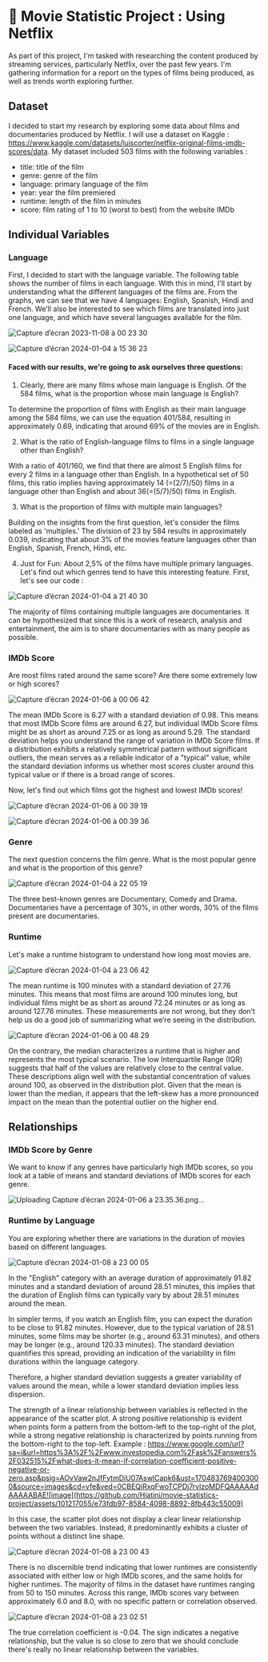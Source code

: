 # 📌 Movie Statistic Project : Using Netflix 

As part of this project, I'm tasked with researching the content produced by streaming services, particularly Netflix, over the past few years. I'm gathering information for a report on the types of films being produced, as well as trends worth exploring further. 

## Dataset

I decided to start my research by exploring some data about films and documentaries produced by Netflix. I will use a dataset on Kaggle : https://www.kaggle.com/datasets/luiscorter/netflix-original-films-imdb-scores/data. My dataset included 503 films with the following variables : 

* title: title of the film
* genre: genre of the film
* language: primary language of the film
* year: year the film premiered
* runtime: length of the film in minutes
* score: film rating of 1 to 10 (worst to best) from the website IMDb

## Individual Variables
### Language

First, I decided to start with the language variable. The following table shows the number of films in each language. With this in mind, I'll start by understanding what the different languages of the films are. From the graphs, we can see that we have 4 languages: English, Spanish, Hindi and French. We'll also be interested to see which films are translated into just one language, and which have several languages available for the film.

![Capture d’écran 2023-11-08 à 00 23 30](https://github.com/Hiatini/movie-statistics-project/assets/101217055/c8481b13-d901-418c-ae37-f1ce5cf34163)

![Capture d’écran 2024-01-04 à 15 36 23](https://github.com/Hiatini/movie-statistics-project/assets/101217055/6f7b07f9-971f-40a6-a1d7-0c37b35201b5)

#### Faced with our results, we're going to ask ourselves three questions: 

1. Clearly, there are many films whose main language is English. Of the 584 films, what is the proportion whose main language is English? 

To determine the proportion of films with English as their main language among the 584 films, we can use the equation 401/584, resulting in approximately 0.69, indicating that around 69% of the movies are in English.

2. What is the ratio of English-language films to films in a single language other than English? 

With a ratio of 401/160, we find that there are almost 5 English films for every 2 films in a language other than English. In a hypothetical set of 50 films, this ratio implies having approximately 14 (=(2/7)/50) films in a language other than English and about 36(=(5/7)/50) films in English.

3. What is the proportion of films with multiple main languages?

Building on the insights from the first question, let's consider the films labeled as 'multiples.' The division of 23 by 584 results in approximately 0.039, indicating that about 3% of the movies feature languages other than English, Spanish, French, Hindi, etc.

4. Just for Fun: About 2,5% of the films have multiple primary languages. Let's find out which genres tend to have this interesting feature. First, let's see our code :

![Capture d’écran 2024-01-04 à 21 40 30](https://github.com/Hiatini/movie-statistics-project/assets/101217055/777d779b-91af-4300-bbff-bcea6bc032df)

The majority of films containing multiple languages are documentaries. It can be hypothesized that since this is a work of research, analysis and entertainment, the aim is to share documentaries with as many people as possible. 

### IMDb Score

Are most films rated around the same score? Are there some extremely low or high scores?

![Capture d’écran 2024-01-06 à 00 06 42](https://github.com/Hiatini/movie-statistics-project/assets/101217055/2834bdf0-7d13-4ce2-a1a6-fc9971251b3f)

The mean IMDb Score is 6.27 with a standard deviation of 0.98. This means that most IMDb Score films are around 6.27, but individual IMDb Score films might be as short as around 7.25 or as long as around 5.29. The standard deviation helps you understand the range of variation in IMDb Score films. If a distribution exhibits a relatively symmetrical pattern without significant outliers, the mean serves as a reliable indicator of a "typical" value, while the standard deviation informs us whether most scores cluster around this typical value or if there is a broad range of scores.

Now, let's find out which films got the highest and lowest IMDb scores!

![Capture d’écran 2024-01-06 à 00 39 19](https://github.com/Hiatini/movie-statistics-project/assets/101217055/1f618e87-605b-4fce-b187-7b6b0aa40f21)

![Capture d’écran 2024-01-06 à 00 39 36](https://github.com/Hiatini/movie-statistics-project/assets/101217055/2aff6452-8ce4-49c6-bb57-f2fcb50746c4)

### Genre

The next question concerns the film genre. What is the most popular genre and what is the proportion of this genre? 

![Capture d’écran 2024-01-04 à 22 05 19](https://github.com/Hiatini/movie-statistics-project/assets/101217055/ede57685-7f4a-482a-b1dd-f4ed6cdd6e94)

The three best-known genres are Documentary, Comedy and Drama. Documentaries have a percentage of 30%, in other words, 30% of the films present are documentaries. 

### Runtime 

Let's make a runtime histogram to understand how long most movies are.

![Capture d’écran 2024-01-04 à 23 06 42](https://github.com/Hiatini/movie-statistics-project/assets/101217055/222f2a88-849d-44d0-ab4b-c7ea80ff455c)

The mean runtime is 100 minutes with a standard deviation of 27.76 minutes. This means that most films are around 100 minutes long, but individual films might be as short as around 72.24 minutes or as long as around 127.76 minutes. These measurements are not wrong, but they don’t help us do a good job of summarizing what we’re seeing in the distribution.

![Capture d’écran 2024-01-06 à 00 48 29](https://github.com/Hiatini/movie-statistics-project/assets/101217055/bc13efcb-12b5-4761-8ad5-b805e46b0506)

On the contrary, the median characterizes a runtime that is higher and represents the most typical scenario. The low Interquartile Range (IQR) suggests that half of the values are relatively close to the central value. These descriptions align well with the substantial concentration of values around 100, as observed in the distribution plot.
Given that the mean is lower than the median, it appears that the left-skew has a more pronounced impact on the mean than the potential outlier on the higher end.

## Relationships

### IMDb Score by Genre

We want to know if any genres have particularly high IMDb scores, so you look at a table of means and standard deviations of IMDb scores for each genre. 

![Uploading Capture d’écran 2024-01-06 à 23.35.36.png…]()

### Runtime by Language

You are exploring whether there are variations in the duration of movies based on different languages.

![Capture d’écran 2024-01-08 à 23 00 05](https://github.com/Hiatini/movie-statistics-project/assets/101217055/79628227-8f78-457b-a6d6-861672b0c32b)

In the "English" category with an average duration of approximately 91.82 minutes and a standard deviation of around 28.51 minutes, this implies that the duration of English films can typically vary by about 28.51 minutes around the mean.

In simpler terms, if you watch an English film, you can expect the duration to be close to 91.82 minutes. However, due to the typical variation of 28.51 minutes, some films may be shorter (e.g., around 63.31 minutes), and others may be longer (e.g., around 120.33 minutes). The standard deviation quantifies this spread, providing an indication of the variability in film durations within the language category.

Therefore, a higher standard deviation suggests a greater variability of values around the mean, while a lower standard deviation implies less dispersion.

The strength of a linear relationship between variables is reflected in the appearance of the scatter plot. A strong positive relationship is evident when points form a pattern from the bottom-left to the top-right of the plot, while a strong negative relationship is characterized by points running from the bottom-right to the top-left. Example : 
https://www.google.com/url?sa=i&url=https%3A%2F%2Fwww.investopedia.com%2Fask%2Fanswers%2F032515%2Fwhat-does-it-mean-if-correlation-coefficient-positive-negative-or-zero.asp&psig=AOvVaw2nJfFytmDiU07AswlCapk6&ust=1704837694003000&source=images&cd=vfe&ved=0CBEQjRxqFwoTCPDj7rvlzoMDFQAAAAAdAAAAABAE![image](https://github.com/Hiatini/movie-statistics-project/assets/101217055/e73fdb97-8584-4098-8892-8fb443c55009)

In this case, the scatter plot does not display a clear linear relationship between the two variables. Instead, it predominantly exhibits a cluster of points without a distinct line shape.

![Capture d’écran 2024-01-08 à 23 00 43](https://github.com/Hiatini/movie-statistics-project/assets/101217055/3b6791ae-827b-4a70-a61e-276dddaa4f61)

There is no discernible trend indicating that lower runtimes are consistently associated with either low or high IMDb scores, and the same holds for higher runtimes. The majority of films in the dataset have runtimes ranging from 50 to 150 minutes. Across this range, IMDb scores vary between approximately 6.0 and 8.0, with no specific pattern or correlation observed.

![Capture d’écran 2024-01-08 à 23 02 51](https://github.com/Hiatini/movie-statistics-project/assets/101217055/8af10a2e-9fee-4fa0-a8cc-9fc8f8325cef)

The true correlation coefficient is -0.04. The sign indicates a negative relationship, but the value is so close to zero that we should conclude there's really no linear relationship between the variables.

